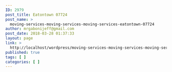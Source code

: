 ```yaml
---
ID: 2979
post_title: Eatontown 07724
post_name: >
  moving-services-moving-services-moving-services-eatontown-07724
author: mrgabonijeff@gmail.com
post_date: 2018-03-28 01:37:33
layout: page
link: >
  http://localhost/wordpress/moving-services-moving-services-moving-services-eatontown-07724/
published: true
tags: [ ]
categories: [ ]
---
```

